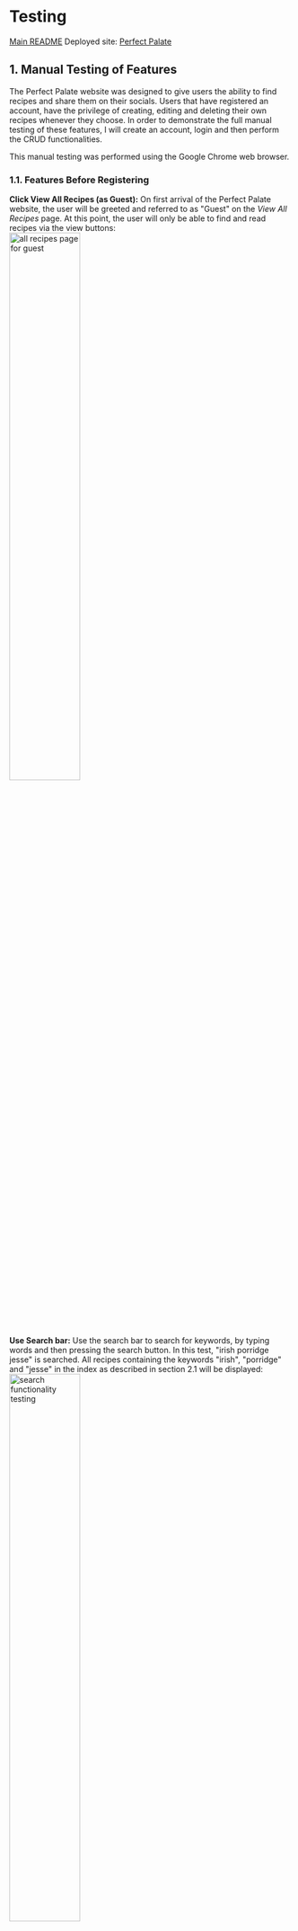 # Testing

[Main README](/README.md)
Deployed site: [Perfect Palate](https://perfect-palate.herokuapp.com/)

## 1. Manual Testing of Features

The Perfect Palate website was designed to give users the ability to find recipes and share them on their socials. Users that have registered an account, have the privilege of creating, editing and deleting their own recipes whenever they choose. In order to demonstrate the full manual testing of these features, I will create an account, login and then perform the CRUD functionalities.

This manual testing was performed using the Google Chrome web browser.

### 1.1. Features Before Registering

**Click View All Recipes (as Guest):**
On first arrival of the Perfect Palate website, the user will be greeted and referred to as "Guest" on the _View All Recipes_ page. At this point, the user will only be able to find and read recipes via the view buttons:<br>
<img src="static/manual-testing/guest-recipes-page.PNG" alt="all  recipes page for guest" width="50%" height="auto"/>

**Use Search bar:**
Use the search bar to search for keywords, by typing words and then pressing the search button. In this test, "irish porridge jesse" is searched. All recipes containing the keywords "irish", "porridge" and "jesse" in the index as described in section 2.1 will be displayed:<br>
<img src="static/manual-testing/initial-search.PNG" alt="search functionality testing" width="50%" height="auto"/><br>
<img src="static/manual-testing/initial-search-card-reveal.PNG" alt="search functionality testing card reveal" width="50%" height="auto"/>

**Click on the "Fried Plantain" card image:**
Confirm reveal of summary of the recipe:<br>
<img src="static/manual-testing/card-reveal.PNG" alt="testing of recipe card preview or reveal" width="50%" height="auto"/>

### 1.2. Register account

**Click _Register_ on the navigation bar:**
- Confirm that the following page loads correctly:<br>
    <img src="static/manual-testing/register-user.PNG" alt="testing user registration" width="50%" height="auto"/>

**Confirm Successful User Creation:**
- For the purpose of this test, I created an account with username of "tester" as shown in the above image. When successfully registered, the user will be redirected to their profile page:<br>
    <img src="static/manual-testing/initial-tester-profile.PNG" alt="testing the redirection to user's profile" width="50%" height="auto"/>

- Another user cannot create an account with the same email or username that "tester" used:<br>
    <img src="static/manual-testing/username-exists-flash.PNG" alt="username exists flash message" width="50%" height="auto"/><br>
    <img src="static/manual-testing/email-exists-flash.PNG" alt="email exists flash message" width="50%" height="auto"/>

- User will only be able to create account using any of the characters displayed on the label:<br>
<img src="static/manual-testing/match-correct-format.PNG" alt="username does not match specified format" width="50%" height="auto"/>

### 1.3. Login

- If user inputs either an incorrect username or password, the following flash message will be shown:<br>
<img src="static/manual-testing/incorrect-username-password-flash.PNG" alt="incorrect username and/or password flash message" width="50%" height="auto"/>

- Similarly with registration, if successfully logged in, user will be redirected to their profile page.

### 1.4. Create (CRUD Functionalities)

- Click _Add New Recipe_ on the navigation bar:<br>
    <img src="static/manual-testing/add-recipe-page.PNG" alt="Add Recipe page" width="50%" height="auto"/>

- Fill in all fields. (The YouTube link is not compulsory and can be left blank). "Tester" will create a new recipe called "Pecan Pie": <br>
    <img src="static/manual-testing/adding-pecan-pie.PNG" alt="Adding Pecan Pie recipe" width="50%" height="auto"/>

- Once submitted, user will received a flash message as follows:<br>
    <img src="static/manual-testing/add-recipe-successful.PNG" alt="Recipe successfully added" width="50%" height="auto"/>

### 1.5. Read (CRUD Functionalities)

- To view all recipes on the website, click _View All Recipes_ on the navigation bar. The menu items have now changed to display options relevant to a registered user namely: _Logout_, _My Profile_ and _Add Recipe_. The page displayed is now as follows:<br>
    <img src="static/manual-testing/tester-recipes-page.PNG" alt="View All Recipes page for registered user" width="50%" height="auto"/>

- "Tester" can view their newly created recipe is now populated on the _View All Recipes_ page as well as on their _Profile_ page.<br>
    <img src="static/manual-testing/tester-recipes-page2.PNG" alt="View All Recipes page for registered user" width="50%" height="auto"/><br>
    <img src="static/manual-testing/tester-new-profile.PNG" alt="Updated Profile page for registered user" width="50%" height="auto"/>

- To view any of the individual recipes, click on the view button of the desired recipe card. For this test, "tester" has chosen to view the recipe for "Fried Plantain":<br>
    <img src="static/manual-testing/full-recipe.PNG" alt="Full Recipe page" width="50%" height="auto"/>

- If user chooses to view their own recipe, there will be an "edit" button available just before the ingredients section. <br>
    <img src="static/manual-testing/pecan-pie-full-recipe.PNG" alt="Own recipe's full page" width="50%" height="auto"/>

### 1.6. Update (CRUD Functionalities)

- Click the "edit" button which can be found on the recipe cards both on the user's creation on their _Profile_ page or on the _View All Recipes_ page or on the full recipe page of the session user's recipe.<br>
    <img src="static/manual-testing/edit-recipe.PNG" alt="Testing for session user to edit recipe" width="50%" height="auto"/>

### 1.7. Delete (CRUD Functionalities)

- If the user decides that they want to delete their recipe, this will be a two-step process for extra authentication. This is to consider the events that they may have clicked the button by mistake or if they are aware of the consequences. If user decides to click "Yes", then the recipe will be permanently removed from the database and subsequently Perfect Palate.<br>
    <img src="static/manual-testing/delete-modal.PNG" alt="Delete Recipe modal" width="50%" height="auto"/><br>
    <img src="static/manual-testing/recipe-successfully-deleted.PNG" alt="Recipe successfully deleted flash message" width="50%" height="auto"/>

## 2. Automated Testing

Pytest was used to run some of Perfect Palate's test functions such as:
1. Identifying the username in lower case in the event that another user tries to create an account with the same spelling but different cases. E.g. "jesSe" vs "Jesse".
2. Ability to convert cooking_time from string into an integer which can be used in any further necessary calculations (e.g. total time).
3. Being able to correctly format the method object that will be stored in the database for easy unpacking of the key-value items of step and method respectively.

The *test_app.py* file is located in the [test folder](https://github.com/jerhabor/perfect-palate/tree/master/test).

## 3. Achievement of User Stories

## 4. Code Validation

All code is valid and the syntax has been verified using the following list of validators:
|               HTML               | CSS                                                | JS / JQuery                    | Python                                                        |
|:--------------------------------:|----------------------------------------------------|--------------------------------|---------------------------------------------------------------|
| [W3C](https://validator.w3.org/) | [Jigsaw W3C](https://jigsaw.w3.org/css-validator/) | [JS Hint](https://jshint.com/) | [Extends Class](https://extendsclass.com/python-tester.html) |

**Screenshot for CSS validation:**<br>
<img src="static/tests/validation/validated_css.PNG" alt="CSS Validated with no errors" width="50%" height="auto"/>

**Screenshot for Python validation:**<br>
<img src="static/tests/validation/validated_python.PNG" alt="Python app code validated with no errors" width="50%" height="auto"/><br>

## 5. Test on Different Browsers

The table below, summarizes the website's versatility and compability across the different type of browsers; which any user could use.

Key: &#x2714; = Website functions as intended

|    Browser (Version)   | Our Cookware | View All Recipes + Full Recipe | Add/Edit Recipe | My Profile |   Login  | Register |
|:----------------------:|:------------:|:------------------------------:|:---------------:|:----------:|:--------:|:--------:|
|       Chrome (80)      |   &#x2714;   |            &#x2714;            |     &#x2714;    |  &#x2714;  | &#x2714; | &#x2714; |
|      Firefox (74)      |   &#x2714;   |            &#x2714;            |     &#x2714;    |  &#x2714;  | &#x2714; | &#x2714; |
|       Safari (13)      |   &#x2714;   |            &#x2714;            |     &#x2714;    |  &#x2714;  | &#x2714; | &#x2714; |
| Internet Explorer (11) |   &#x2714;   |            &#x2714;            |     &#x2714;    |  &#x2714;  | &#x2714; | &#x2714; |
|        Edge (79)       |   &#x2714;   |            &#x2714;            |     &#x2714;    |  &#x2714;  | &#x2714; | &#x2714; |
|       Opera (67)       |   &#x2714;   |            &#x2714;            |     &#x2714;    |  &#x2714;  | &#x2714; | &#x2714; |

## 6. Test on Different Devices

With the help of BrowserStack, Google Chrome devTools and personal devices, the website was able to tested. The list of devices used, are below with their viewport sizes. This ensures good responsive design across all devices.

Key: &#x2714; = Displays as intended

|         Device         | Viewport (Width x Height) | Our Cookware | View All Recipes + Full Recipe | Add/Edit Recipe | My Profile |   Login  | Register |
|:----------------------:|:-------------------------:|:------------:|:------------------------------:|:---------------:|:----------:|:--------:|:--------:|
|         Moto G4        |         360 x 640         |   &#x2714;   |            &#x2714;            |     &#x2714;    |  &#x2714;  | &#x2714; | &#x2714; |
|        Galaxy S5       |         360 x 640         |   &#x2714;   |            &#x2714;            |     &#x2714;    |  &#x2714;  | &#x2714; | &#x2714; |
|        Galaxy S9       |         360 x 740         |   &#x2714;   |            &#x2714;            |     &#x2714;    |  &#x2714;  | &#x2714; | &#x2714; |
|         Pixel 2        |         411 x 731         |   &#x2714;   |            &#x2714;            |     &#x2714;    |  &#x2714;  | &#x2714; | &#x2714; |
|       Pixel 2 XL       |         411 x 823         |   &#x2714;   |            &#x2714;            |     &#x2714;    |  &#x2714;  | &#x2714; | &#x2714; |
|       iPhone 5/SE      |         320 x 568         |   &#x2714;   |            &#x2714;            |     &#x2714;    |  &#x2714;  | &#x2714; | &#x2714; |
|      iPhone 6/7/8      |         375 x 667         |   &#x2714;   |            &#x2714;            |     &#x2714;    |  &#x2714;  | &#x2714; | &#x2714; |
|   iPhone 6/7/8  Plus   |         414 x 736         |   &#x2714;   |            &#x2714;            |     &#x2714;    |  &#x2714;  | &#x2714; | &#x2714; |
|        iPhone X        |         375 x 812         |   &#x2714;   |            &#x2714;            |     &#x2714;    |  &#x2714;  | &#x2714; | &#x2714; |
|          iPad          |         768 x 1024        |   &#x2714;   |            &#x2714;            |     &#x2714;    |  &#x2714;  | &#x2714; | &#x2714; |
|        iPad Pro        |        1024 x 1366        |   &#x2714;   |            &#x2714;            |     &#x2714;    |  &#x2714;  | &#x2714; | &#x2714; |
| Sony Bravia Television |   55-inch diagonal (4K)   |   &#x2714;   |            &#x2714;            |     &#x2714;    |  &#x2714;  | &#x2714; | &#x2714; |

## 7. Bugs and Problems

### 7.1 Solved bugs and problems



### 7.2 Unsolved bugs and problems

It is likely that the JQuery code for validating the select option input on the forms may not render properly on much older devices. However, I have tested on an iPad, iPhone, Safari, Firefox, Internet Explorer and Google Chrome. It is still worth giving a heads up for the event that the bug arises without me having access to seeing it.